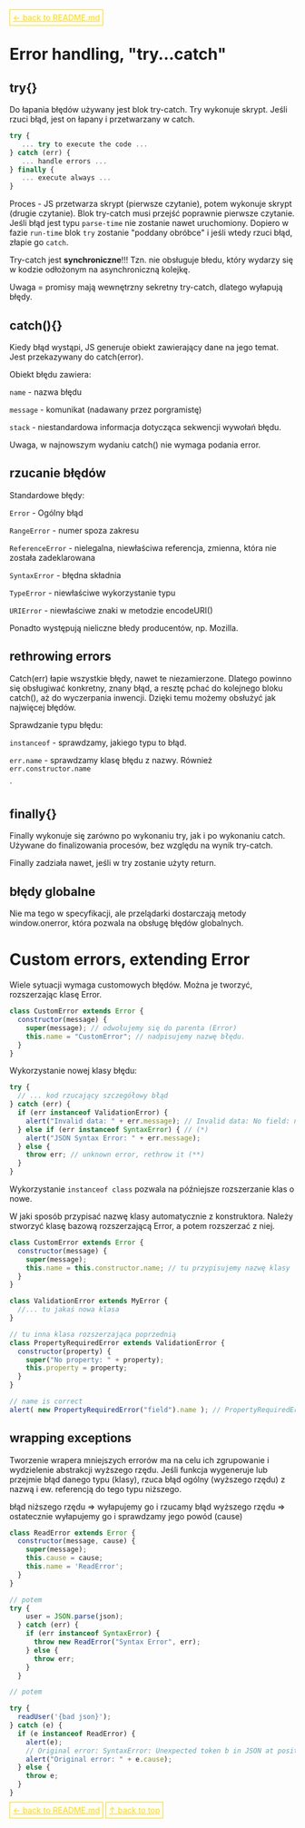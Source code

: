 <a href='../README.md' style='border: 1px solid gold; padding: 5px; color: gold'>← back to README.md</a>

# Error handling, "try...catch"

## try{}

Do łapania błędów używany jest blok try-catch. Try wykonuje skrypt. Jeśli rzuci błąd, jest on łapany i przetwarzany w catch.

```js
try {
   ... try to execute the code ...
} catch (err) {
   ... handle errors ...
} finally {
   ... execute always ...
}
```
Proces - JS przetwarza skrypt (pierwsze czytanie), potem wykonuje skrypt (drugie czytanie). Blok try-catch musi przejść poprawnie pierwsze czytanie. Jeśli błąd jest typu `parse-time` nie zostanie nawet uruchomiony. Dopiero w fazie `run-time` blok `try` zostanie "poddany obróbce" i jeśli wtedy rzuci błąd, złapie go `catch`.

Try-catch jest **synchroniczne**!!! Tzn. nie obsługuje błedu, który wydarzy się w kodzie odłożonym na asynchroniczną kolejkę.

Uwaga = promisy mają wewnętrzny sekretny try-catch, dlatego wyłapują błędy.

## catch(){}

Kiedy błąd wystąpi, JS generuje obiekt zawierający dane na jego temat. Jest przekazywany do catch(error).

Obiekt błędu zawiera:

`name` - nazwa błędu

`message` - komunikat (nadawany przez porgramistę)

`stack` - niestandardowa informacja dotycząca sekwencji wywołań błędu.

Uwaga, w najnowszym wydaniu catch() nie wymaga podania error.

## rzucanie błędów

Standardowe błędy:

`Error` - Ogólny błąd

`RangeError` - numer spoza zakresu

`ReferenceError` - nielegalna, niewłaściwa referencja, zmienna, która nie została zadeklarowana

`SyntaxError` - błędna składnia

`TypeError` - niewłaściwe wykorzystanie typu

`URIError` - niewłaściwe znaki w metodzie encodeURI()

Ponadto występują nieliczne błedy producentów, np. Mozilla.

## rethrowing errors

Catch(err) łapie wszystkie błędy, nawet te niezamierzone. Dlatego powinno się obsługiwać konkretny, znany błąd, a resztę pchać do kolejnego bloku catch(), aż do wyczerpania inwencji. Dzięki temu możemy obsłużyć jak najwięcej błędów.

Sprawdzanie typu błędu:

`instanceof` - sprawdzamy, jakiego typu to błąd.

`err.name` - sprawdzamy klasę błędu z nazwy. Również `err.constructor.name`

`
## finally{}

Finally wykonuje się zarówno po wykonaniu try, jak i po wykonaniu catch. Używane do finalizowania procesów, bez względu na wynik try-catch.

Finally zadziała nawet, jeśli w try zostanie użyty return.

## błędy globalne

Nie ma tego w specyfikacji, ale przelądarki dostarczają metody window.onerror, która pozwala na obsługę błędów globalnych.


# Custom errors, extending Error

Wiele sytuacji wymaga customowych błędów. Można je tworzyć, rozszerzając klasę Error.

```js
class CustomError extends Error {
  constructor(message) {
    super(message); // odwołujemy się do parenta (Error)
    this.name = "CustomError"; // nadpisujemy nazwę błędu.
  }
}
```
Wykorzystanie nowej klasy błędu:

```js
try {
  // ... kod rzucający szczegółowy błąd
} catch (err) {
  if (err instanceof ValidationError) {
    alert("Invalid data: " + err.message); // Invalid data: No field: name
  } else if (err instanceof SyntaxError) { // (*)
    alert("JSON Syntax Error: " + err.message);
  } else {
    throw err; // unknown error, rethrow it (**)
  }
}
```

Wykorzystanie `instanceof class` pozwala na późniejsze rozszerzanie klas o nowe.

W jaki sposób przypisać nazwę klasy automatycznie z konstruktora.
Należy stworzyć klasę bazową rozszerzającą Error, a potem rozszerzać z niej.

```js
class CustomError extends Error {
  constructor(message) {
    super(message);
    this.name = this.constructor.name; // tu przypisujemy nazwę klasy
  }
}

class ValidationError extends MyError { 
  //... tu jakaś nowa klasa
}

// tu inna klasa rozszerzająca poprzednią
class PropertyRequiredError extends ValidationError {
  constructor(property) {
    super("No property: " + property);
    this.property = property;
  }
}

// name is correct
alert( new PropertyRequiredError("field").name ); // PropertyRequiredError
```

## wrapping exceptions

Tworzenie wrapera mniejszych errorów ma na celu ich zgrupowanie i wydzielenie abstrakcji wyższego rzędu.
Jeśli funkcja wygeneruje lub przejmie błąd danego typu (klasy), rzuca błąd ogólny (wyższego rzędu) z nazwą i ew. referencją do tego typu niższego.

błąd niższego rzędu => wyłapujemy go i rzucamy błąd wyższego rzędu => ostatecznie wyłapujemy go i sprawdzamy jego powód (cause)

```js
class ReadError extends Error {
  constructor(message, cause) {
    super(message);
    this.cause = cause;
    this.name = 'ReadError';
  }
}

// potem
try {
    user = JSON.parse(json);
  } catch (err) {
    if (err instanceof SyntaxError) {
      throw new ReadError("Syntax Error", err);
    } else {
      throw err;
    }
  }

// potem

try {
  readUser('{bad json}');
} catch (e) {
  if (e instanceof ReadError) {
    alert(e);
    // Original error: SyntaxError: Unexpected token b in JSON at position 1
    alert("Original error: " + e.cause);
  } else {
    throw e;
  }
}


```


<a href='../README.md' style='border: 1px solid gold; padding: 5px; color: gold'>← back to README.md</a>
<a href='#top' style='border: 1px solid gold; padding: 5px; color: gold'>↑ back to top</a>
